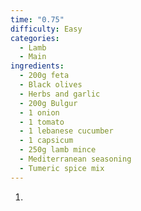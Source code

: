 ```yaml
---
time: "0.75"
difficulty: Easy
categories:
  - Lamb
  - Main
ingredients:
  - 200g feta
  - Black olives
  - Herbs and garlic
  - 200g Bulgur
  - 1 onion
  - 1 tomato
  - 1 lebanese cucumber
  - 1 capsicum
  - 250g lamb mince
  - Mediterranean seasoning
  - Tumeric spice mix
---
```

1. 